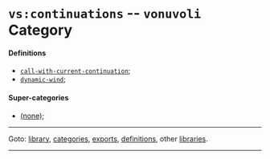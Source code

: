 

<a id='category__vonuvoli__vs_3a_continuations'></a>

# `vs:continuations` -- `vonuvoli` Category


<a id='category__vonuvoli__vs_3a_continuations__definitions'></a>

#### Definitions

 * [`call-with-current-continuation`](../../vonuvoli/definitions/call-with-current-continuation.md#definition__vonuvoli__call-with-current-continuation);
 * [`dynamic-wind`](../../vonuvoli/definitions/dynamic-wind.md#definition__vonuvoli__dynamic-wind);


<a id='category__vonuvoli__vs_3a_continuations__super-categories'></a>

#### Super-categories

 * [(none)](../../vonuvoli/categories/_index.md#toc__vonuvoli__categories);

----

Goto: [library](../../vonuvoli/_index.md#library__vonuvoli), [categories](../../vonuvoli/categories/_index.md#toc__vonuvoli__categories), [exports](../../vonuvoli/exports/_index.md#toc__vonuvoli__exports), [definitions](../../vonuvoli/definitions/_index.md#toc__vonuvoli__definitions), other [libraries](../../_libraries.md#toc__libraries).

----

